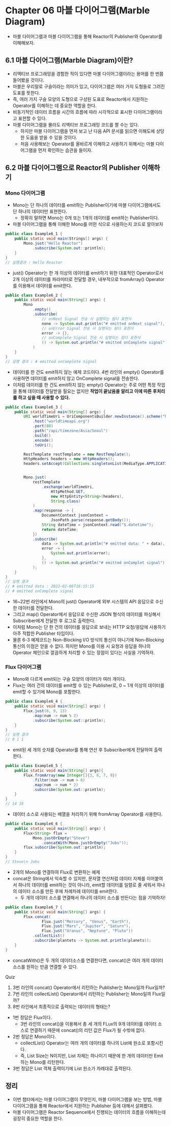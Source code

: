 # Chapter 06 마블 다이어그램(Marble Diagram)
- 마블 다이어그램과 마블 다이어그램을 통해 Reactor의 Publisher와 Operator를 이해해보자.

## 6.1 마블 다이어그램(Marble Diagram)이란?
- 리액티브 프로그래밍을 경험한 적이 있다면 마블 다이어그램이라는 용어를 한 번쯤 들어봤을 것이다.
- 마블은 우리말로 구슬이라는 의미가 있고, 다이어그램은 여러 가지 도형들로 그려진 도표를 뜻한다.
- 즉, 여러 가지 구슬 모양의 도형으로 구성된 도표로 Reactor에서 지원하는 Operator를 이해하는 데 중요한 역할을 한다.
- 비동기적인 데이터 흐름을 시간의 흐름에 따라 시각적으로 표시한 다이어그램이라고 표현할 수 있다.
- 마블 다이어그램을 몰라도 리액티브 프로그래밍 코드를 짤 수는 있다.
  - 하지만 마블 다이어그램을 먼저 보고 난 다음 API 문서를 읽으면 이해도에 상당한 도움을 받을 수 있을 것이다.
  - 처음 사용해보는 Operator를 올바르게 이해하고 사용하기 위해서는 마블 다이어그램을 먼저 확인하는 습관을 들이자.

## 6.2 마블 다이어그램으로 Reactor의 Publisher 이해하기
### Mono 다이어그램
- Mono는 단 하나의 데이터를 emit하는 Publisher이기에 마블 다이어그램에서도 단 하나의 데이터만 표현한다.
  - 정확히 말하면 Mono는 0개 또는 1개의 데이터를 emit하는 Publisher이다.
- 마블 다이어그램을 통해 이해한 Mono를 어떤 식으로 사용하는지 코드로 알아보자

``` java
public class Example6_1 {
    public static void main(Strings[] args) {
        Mono.just("Hello Reactor")
            .subscribe(System.out::println);
    }
}
// 실행결과 : Hello Reactor
```
- just() Operator는 한 개 이상의 데이터를 emit하기 위한 대표적인 Operator로서 2개 이상의 데이터를 파라미터로 전달할 경우, 내부적으로 fromArray() Operator를 이용해서 데이터를 emit한다.

``` java
public class Example6_2 {
    public static void main(String[] args) {
        Mono
            .empty()
            .subscribe(
                // onNext Signal 전송 시 실행되는 람다 표현식
                none -> System.out.println("# emitted onNext signal"),
                // onError Signal 전송 시 실행되는 람다 표현식
                error -> {},
                // onComplete Signal 전송 시 실행되는 람다 표현식
                () -> System.out.println("# emitted onComplete signal")
            )
    }
}
// 실행 결과 : # emitted onComplete signal
```
- 데이터를 한 건도 emit하지 않는 예제 코드이다. 4번 라인의 empty() Operator를 사용하면 데이터를 emit하지 않고 OnComplete signal을 전송한다.
- 이처럼 데이터를 한 건도 emit하지 않는 empty() Operator는 주로 어떤 특정 작업을 통해 데이터를 전달받을 필요는 없지만 **작업이 끝났음을 알리고 이에 따른 후처리를 하고 싶을 때 사용할 수 있다.**

``` java
public class Example6_3 {
    public static void main(String[] args) {
        URI worldTimeUri = UriComponentsBuilder.newInstance().scheme("http")
            .host("worldtimeapi.org")
            .port(80)
            .path("/api/timezone/Asia/Seoul")
            .build()
            .encode()
            .toUri();

        RestTemplate restTemplate = new RestTemplate();
        HttpHeaders headers = new HttpHeaders();
        headers.setAccept(Collections.singletonList(MediaType.APPLICATION_JSON));


        Mono.just(
            restTemplate
                .exchange(worldTimeUri,
                    HttpMethod.GET,
                    new HttpEntity<String>(headers),
                    String.class)
            )
            .map(response -> {
                DocumentContext jsonContext = 
                    JsonPath.parse(response.getBody());
                String dateTime = jsonContext.read("$.datetime");
                return dateTime;
            })
            .subscribe(
                data -> System.out.println("# emitted data: " + data),
                error -> {
                    System.out.println(error);
                },
                () -> System.out.println("# emitted onComplet signal")
            );
    }
}
// 실행 결과
// # emitted data : 2022-02-08T16:15:15
// # emitted onComplete signal
```

- 16~22번 라인에서 Mono의 just() Operator에 외부 시스템의 API 응답으로 수신한 데이터를 전달한다.
- 그리고 map() Operator에서 응답으로 수신한 JSON 형식의 데이터를 파싱해서 Subscriber에게 전달한 후 로그로 출력한다.
- 이처럼 Mono는 단 한 건의 데이터를 응답으로 보내는 HTTP 요청/응답에 사용하기 아주 적합한 Publisher 타입이다.
- 물론 6-3 예제코드는 Non-Blocking I/O 방식의 통신이 아니기에 Non-Blocking 통신의 이점은 얻을 수 없다. 하지만 Mono를 이용 시 요청과 응답을 하나의 Operator 체인으로 깔끔하게 처리할 수 있는 장점이 있다는 사실을 기억하자.

### Flux 다이어그램
- Mono와 다르게 emit되는 구슬 모양의 데이터가 여러 개이다.
- Flux는 여러 건의 데이터를 emit할 수 있는 Publisher로, 0 ~ 1개 이상의 데이터를 emit할 수 있기에 Mono를 포함한다.

``` java
public class Example6_4 {
    public static void main(String[] args) {
        Flux.just(6, 9, 13)
            .map(num -> num % 2)
            .subscribe(System.out::println);
    }
}
// 실행 결과
// 0 1 1
```
- emit된 세 개의 숫자를 Operator를 통해 연산 후 Subscriber에게 전달하여 출력한다.

``` java
public class Example6_5 {
    public static void main(String[] args){
        Flux.fromArray(new Integer[]{3, 6, 7, 9})
            .filter(num -> num > 6)
            .map(num -> num * 2)
            .subscribe(System.out::println);
    }
}
// 14 18
```
- 데이터 소스로 사용되는 배열을 처리하기 위해 fromArray Operator를 사용한다.

``` java
public class Example6_6 {
    public static void main(String[] args) {
        Flux<String> flux = 
            Mono.justOrEmpty("Steve")
                .concatWith(Mono.justOrEmpty("Jobs"));
        flux.subscribe(System.out::println);
    }
}
// Steve\n Jobs
```
- 2개의 Mono를 연결하여 Flux로 변환하는 예제
- concat은 String에서 익숙할 수 있지만, 문자열 연산처럼 데이터 자체를 이어붙여서 하나의 데이터를 emit하는 것이 아니라, emit할 데이터를 일렬로 줄 세워서 하나의 데이터 소스를 만든 후에 차례차례 데이터를 emit한다.
  - 두 개의 데이터 소스를 연결해서 하나의 데이터 소스를 만든다는 점을 기억하자!

``` java
public class Example6_7 {
    public static void main(String[] args) {
        Flux.concat(
                Flux.just("Mercury", "Venus", "Earth"),
                Flux.just("Mars", "Jupiter", "Saturn"),
                Flux.just("Uranus", "Neptune", "Pluto"))
            .collectList()
            .subscribe(plantets -> System.out.println(planets));
    }
}
```
- concatWith()은 두 개의 데이터소스를 연결한다면, concat()은 여러 개의 데이터 소스를 원하는 만큼 연결할 수 있다.

Quiz
1. 3번 라인의 concat() Operator에서 리턴하는 Publisher는 Mono일까 Flux일까?
2. 7번 라인의 collectList() Operator에서 리턴하는 Publisher는 Mono일까 Flux일까?
3. 8번 라인에서 최종적으로 출력되는 데이터의 형태는?

- 1번 정답은 Flux이다.
  - 3번 라인의 concat()을 이용해서 총 세 개의 FLux의 9개 데이터를 데이터 소스로 연결하기 때문에 concat()의 리턴 값은 Flux가 될 수밖에 없다.
- 2번 정답은 Mono이다.
  - collectList() Operator는 여러 개의 데이터를 하나의 List에 원소로 포함시킨다.
  - 즉, List Size는 N이지만, List 자체는 하나이기 때문에 한 개의 데이터만 Emit하는 Mono를 리턴한다.
- 3번 정답은 List 객체 출력이기에 List 원소가 차례대로 출력된다.

## 정리
- 이번 챕터에서는 마블 다이어그램이 무엇인지, 마블 다이어그램을 보는 방법, 마블 다이어그램을 통해 Reactor에서 지원하는 Publisher 등에 대해서 살펴봤다.
- 마블 다이어그램은 Reactor Sequence에서 진행되는 데이터의 흐름을 이해하는데 굉장히 중요한 역할을 한다.
